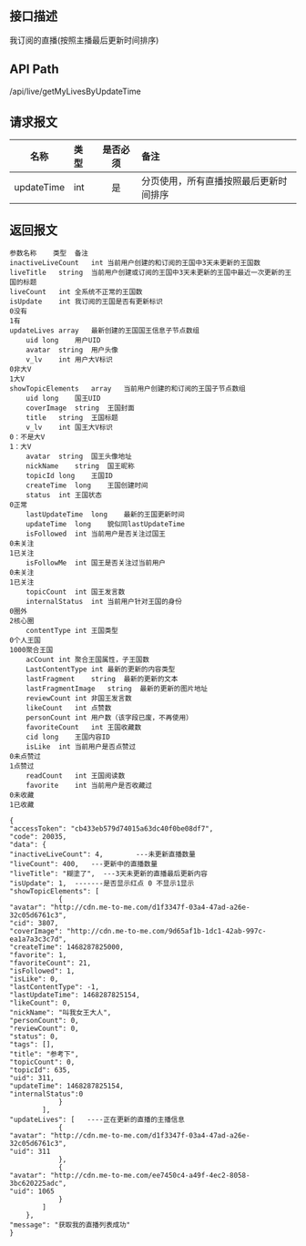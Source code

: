 ## 接口描述
我订阅的直播(按照主播最后更新时间排序)
## API Path
/api/live/getMyLivesByUpdateTime
## 请求报文
|名称         |类型           |是否必须   |备注                                 |
|-------------|:--------------|:---------:|:------------------------------------|
|updateTime    |int    |是    |分页使用，所有直播按照最后更新时间排序    |
## 返回报文
    参数名称	类型	备注
    inactiveLiveCount	int	当前用户创建的和订阅的王国中3天未更新的王国数
    liveTitle	string	当前用户创建或订阅的王国中3天未更新的王国中最近一次更新的王国的标题
    liveCount	int	全系统不正常的王国数
    isUpdate	int	我订阅的王国是否有更新标识
    0没有
    1有
    updateLives	array	最新创建的王国国王信息子节点数组
    	uid	long	用户UID
    	avatar	string	用户头像
    	v_lv	int	用户大V标识
    0非大V
    1大V
    showTopicElements	array	当前用户创建的和订阅的王国子节点数组
    	uid	long	国王UID
    	coverImage	string	王国封面
    	title	string	王国标题
    	v_lv	int	国王大V标识
    0：不是大V
    1：大V
    	avatar	string	国王头像地址
    	nickName	string	国王昵称
    	topicId	long	王国ID
    	createTime	long	王国创建时间
    	status	int	王国状态
    0正常
    	lastUpdateTime	long	最新的王国更新时间
    	updateTime	long	貌似同lastUpdateTime
    	isFollowed	int	当前用户是否关注过国王
    0未关注
    1已关注
    	isFollowMe	int	国王是否关注过当前用户
    0未关注
    1已关注
    	topicCount	int	国王发言数
    	internalStatus	int	当前用户针对王国的身份
    0圈外
    2核心圈
    	contentType	int	王国类型
    0个人王国
    1000聚合王国
    	acCount	int	聚合王国属性，子王国数
    	LastContentType	int	最新的更新的内容类型
    	lastFragment	string	最新的更新的文本
    	lastFragmentImage	string	最新的更新的图片地址
    	reviewCount	int	非国王发言数
    	likeCount	int	点赞数
    	personCount	int	用户数（该字段已废，不再使用）
    	favoriteCount	int	王国收藏数
    	cid	long	王国内容ID
    	isLike	int	当前用户是否点赞过
    0未点赞过
    1点赞过
    	readCount	int	王国阅读数
    	favorite	int	当前用户是否收藏过
    0未收藏
    1已收藏
    
    {
    "accessToken": "cb433eb579d74015a63dc40f0be08df7",
    "code": 20035,
    "data": {
    "inactiveLiveCount": 4,        ---未更新直播数量
    "liveCount": 400,   ---更新中的直播数量
    "liveTitle": "糊塗了",  ---3天未更新的直播最后更新内容
    "isUpdate": 1,  -------是否显示红点 0 不显示1显示
    "showTopicElements": [
                {
    "avatar": "http://cdn.me-to-me.com/d1f3347f-03a4-47ad-a26e-32c05d6761c3",
    "cid": 3807,
    "coverImage": "http://cdn.me-to-me.com/9d65af1b-1dc1-42ab-997c-ea1a7a3c3c7d",
    "createTime": 1468287825000,
    "favorite": 1,
    "favoriteCount": 21,
    "isFollowed": 1,
    "isLike": 0,
    "lastContentType": -1,
    "lastUpdateTime": 1468287825154,
    "likeCount": 0,
    "nickName": "叫我女王大人",
    "personCount": 0,
    "reviewCount": 0,
    "status": 0,
    "tags": [],
    "title": "参考下",
    "topicCount": 0,
    "topicId": 635,
    "uid": 311,
    "updateTime": 1468287825154,
    "internalStatus":0
                }
            ],
    "updateLives": [   ----正在更新的直播的主播信息
                {
    "avatar": "http://cdn.me-to-me.com/d1f3347f-03a4-47ad-a26e-32c05d6761c3",
    "uid": 311
                },
                {
    "avatar": "http://cdn.me-to-me.com/ee7450c4-a49f-4ec2-8058-3bc620225adc",
    "uid": 1065
                }
            ]
        },
    "message": "获取我的直播列表成功"
    }
    
